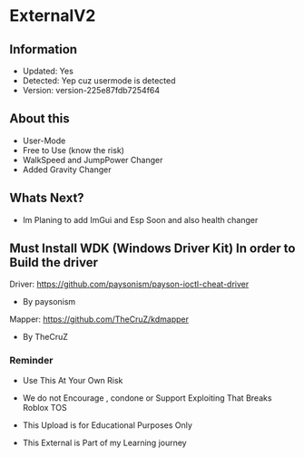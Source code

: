 # ExternalV2

## Information
- Updated: Yes
- Detected: Yep cuz usermode is detected
- Version: version-225e87fdb7254f64

## About this
- User-Mode
- Free to Use (know the risk)
- WalkSpeed and JumpPower Changer
- Added Gravity Changer

## Whats Next?
- Im Planing to add ImGui and Esp Soon and also health changer

## Must Install WDK (Windows Driver Kit) In order to Build the driver

Driver: https://github.com/paysonism/payson-ioctl-cheat-driver
- By paysonism

Mapper: https://github.com/TheCruZ/kdmapper
- By TheCruZ

### Reminder
- Use This At Your Own Risk
- We do not Encourage , condone or Support Exploiting That Breaks Roblox TOS
- This Upload is for Educational Purposes Only

- This External is Part of my Learning journey
